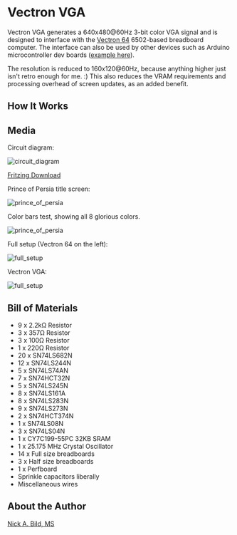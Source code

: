 # Vectron VGA

Vectron VGA generates a 640x480@60Hz 3-bit color VGA signal and is designed to interface with the [Vectron 64](https://github.com/nickbild/vectron_64) 6502-based breadboard computer.  The interface can also be used by other devices such as Arduino microcontroller dev boards ([example here](https://github.com/nickbild/vectron_vga/tree/master/sram_vectron_simulator)).

The resolution is reduced to 160x120@60Hz, because anything higher just isn't retro enough for me.  :)  This also reduces the VRAM requirements and processing overhead of screen updates, as an added benefit.

## How It Works

## Media

Circuit diagram:

![circuit_diagram](https://raw.githubusercontent.com/nickbild/vectron_vga/master/diagrams/circuit_diagram_bb_sm.jpg)

[Fritzing Download](https://github.com/nickbild/vectron_vga/raw/master/diagrams/circuit_diagram.fzz)

Prince of Persia title screen:

![prince_of_persia](https://raw.githubusercontent.com/nickbild/vectron_vga/master/media/prince_of_persia_sm.jpg)

Color bars test, showing all 8 glorious colors.

![prince_of_persia](https://raw.githubusercontent.com/nickbild/vectron_vga/master/media/color_bars_sm.jpg)

Full setup (Vectron 64 on the left):

![full_setup](https://raw.githubusercontent.com/nickbild/vectron_vga/master/media/full_setup_sm.jpg)

Vectron VGA:

![full_setup](https://raw.githubusercontent.com/nickbild/vectron_vga/master/media/vectron_vga_sm.jpg)

## Bill of Materials

- 9 x 2.2kΩ Resistor
- 3 x 357Ω Resistor
- 3 x 100Ω Resistor
- 1 x 220Ω Resistor
- 20 x SN74LS682N
- 12 x SN74LS244N
- 5 x SN74LS74AN
- 7 x SN74HCT32N
- 5 x SN74LS245N
- 8 x SN74LS161A
- 8 x SN74LS283N
- 9 x SN74LS273N
- 2 x SN74HCT374N
- 1 x SN74LS08N
- 3 x SN74LS04N
- 1 x CY7C199-55PC 32KB SRAM
- 1 x 25.175 MHz Crystal Oscillator
- 14 x Full size breadboards
- 3 x Half size breadboards
- 1 x Perfboard
- Sprinkle capacitors liberally
- Miscellaneous wires

## About the Author

[Nick A. Bild, MS](https://nickbild79.firebaseapp.com/#!/)
